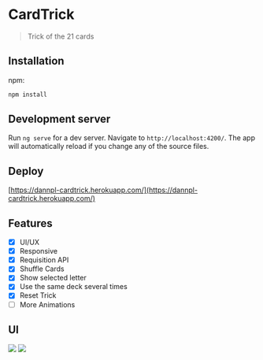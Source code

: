 # CardTrick
> Trick of the 21 cards

## Installation

npm:

```sh
npm install
```

## Development server

Run `ng serve` for a dev server. Navigate to `http://localhost:4200/`. The app will automatically reload if you change any of the source files.

## Deploy

[https://dannpl-cardtrick.herokuapp.com/](https://dannpl-cardtrick.herokuapp.com/)

## Features
- [x] UI/UX
- [x] Responsive
- [x] Requisition API
- [x] Shuffle Cards
- [x] Show selected letter
- [x] Use the same deck several times
- [x] Reset Trick
- [ ] More Animations

## UI

<img src="https://user-images.githubusercontent.com/37663993/56715328-c0e54f00-670d-11e9-8992-4ea278cd4769.jpg">
<img src="https://user-images.githubusercontent.com/37663993/56715797-06eee280-670f-11e9-9acb-e82fb31fb54f.jpg">
